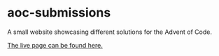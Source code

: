 # aoc-submissions

A small website showcasing different solutions for the Advent of Code.

[The live page can be found here.](https://xtay2.github.io/aoc-submissions/)
